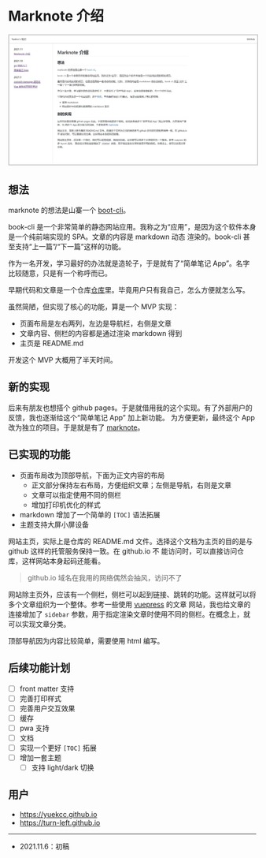 # Marknote 介绍

<img src="docs/202111/images/marknote-screenshot.jpg" style="border: 2px solid #ccc; max-width: 100%  ">

## 想法

marknote 的想法是山寨一个 [boot-cli]([https://github.com/vvpvvp/book-cli)。

book-cli 是一个非常简单的静态网站应用。我称之为“应用”，是因为这个软件本身是一个纯前端实现的 SPA。文章的内容是 markdown 动态
渲染的。book-cli 甚至支持“上一篇”/“下一篇”这样的功能。

作为一名开发，学习最好的办法就是造轮子，于是就有了“简单笔记 App”。名字比较随意，只是有一个称呼而已。

早期代码和文章是一个仓库[仓库](https://github.com/yuekcc/yuekcc.github.io)里。毕竟用户只有我自己，怎么方便就怎么写。

虽然简陋，但实现了核心的功能，算是一个 MVP 实现：

- 页面布局是左右两列，左边是导航栏，右侧是文章
- 文章内容、侧栏的内容都是通过渲染 markdown 得到
- 主页是 README.md

开发这个 MVP 大概用了半天时间。

## 新的实现

后来有朋友也想搭个 github pages。于是就借用我的这个实现。有了外部用户的反馈，我也逐渐给这个“简单笔记 App” 加上新功能。
为方便更新，最终这个 App 改为独立的项目。于是就是有了 [marknote](https://github.com/yuekcc/marknote)。

## 已实现的功能

- 页面布局改为顶部导航，下面为正文内容的布局
    - 正文部分保持左右布局，方便组织文章；左侧是导航，右则是文章
    - 文章可以指定使用不同的侧栏
    - 增加打印机优化的样式
- markdown 增加了一个简单的 `[TOC]` 语法拓展
- 主题支持大屏小屏设备

网站主页，实际上是仓库的 README.md 文件。选择这个文档为主页的目的是与 github 这样的托管服务保持一致。在 github.io 不
能访问时，可以直接访问仓库，这样网站本身起码还能看。

>github.io 域名在我用的网络偶然会抽风，访问不了

网站除主页外，应该有一个侧栏，侧栏可以起到链接、跳转的功能。这样就可以将多个文章组织为一个整体。参考一些使用 [vuepress](https://vuepress.vuejs.org/zh/) 的文章
网站，我也给文章的连接增加了 `sidebar` 参数，用于指定渲染文章时使用不同的侧栏。在概念上，就可以实现文章分类。

顶部导航因为内容比较简单，需要使用 html 编写。

## 后续功能计划

- [ ] front matter 支持
- [ ] 完善打印样式
- [ ] 完善用户交互效果
- [ ] 缓存
- [ ] pwa 支持
- [ ] 文档
- [ ] 实现一个更好 `[TOC]` 拓展
- [ ] 增加一套主题
    - [ ] 支持 light/dark 切换 

## 用户

- https://yuekcc.github.io
- https://turn-left.github.io

----

- 2021.11.6：初稿


